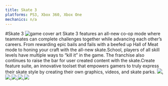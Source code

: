 ```yaml
---
title: Skate 3
platforms: PS3, Xbox 360, Xbox One
mechanics: n/a
---
```

#Skate 3
![game cover art](//images.igdb.com/igdb/image/upload/t_thumb/oybdlg0seysz1cs1tuhi.jpg "Logo Title Text 1")
Skate 3 features an all-new co-op mode where teammates can complete challenges together while advancing each other’s careers. From rewarding epic bails and fails with a beefed up Hall of Meat mode to honing your craft with the all-new skate.School, players of all skill levels have multiple ways to “kill it” in the game. The franchise also continues to raise the bar for user created content with the skate.Create feature suite, an innovative toolset that empowers gamers to truly express their skate style by creating their own graphics, videos, and skate parks.
<img src="//images.igdb.com/igdb/image/upload/t_thumb/ivtb6bl53kaxyxyu31nn.jpg"/>,<img src="//images.igdb.com/igdb/image/upload/t_thumb/tyeswo9gl8iprzarxjtj.jpg"/>,<img src="//images.igdb.com/igdb/image/upload/t_thumb/kvozrnjsuy9yk5ov6mrx.jpg"/>,<img src="//images.igdb.com/igdb/image/upload/t_thumb/usdbbfw9cze7djeev7en.jpg"/>,<img src="//images.igdb.com/igdb/image/upload/t_thumb/oxl4triyxkvm4gdxlh9w.jpg"/>
